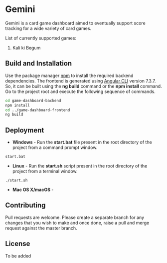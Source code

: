 # Gemini

Gemini is a card game dashboard aimed to eventually support score tracking for a wide variety of card games.

List of currently supported games:

 1. Kali ki Begum

## Build and Installation

Use the package manager [npm](https://www.npmjs.com/) to install the required backend dependencies. The frontend is generated using [Angular CLI](https://github.com/angular/angular-cli) version 7.3.7. So, it can be built using the **ng build** command or the **npm install** command. Go to the project root and execute the following sequence of commands.

```bash
cd game-dashboard-backend
npm install
cd ../game-dashboard-frontend
ng build
```
## Deployment
- **Windows** - Run the **start.bat** file present in the root directory of the project from a command prompt window.
```
start.bat
```
- **Linux** - Run the **start.sh** script present in the root directory of the project from a terminal window.
```
./start.sh
```
- **Mac OS X/macOS** - 

## Contributing
Pull requests are welcome. Please create a separate branch for any changes that you wish to make and once done, raise a pull and merge request against the master branch.

## License
To be added